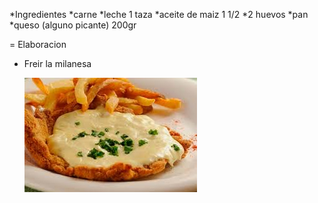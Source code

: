 *Ingredientes
*carne
*leche 1 taza
*aceite de maiz 1 1/2
*2 huevos
*pan
\*queso (alguno picante) 200gr

= Elaboracion

- Freir la milanesa

  ![Milanesa](images.jpeg "Milanesa a la suiza")
